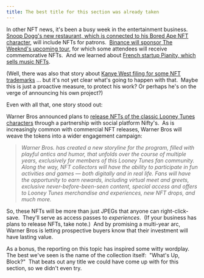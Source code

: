 ```yaml
---
title: The best title for this section was already taken
---
```

In other NFT news, it's been a busy week in the entertainment business.  [Snoop Dogg's new restaurant, which is connected to his Bored Ape NFT character](https://watcher.guru/news/snoop-dogg-to-launch-bored-ape-themed-restaurant), will include NFTs for patrons.  [Binance will sponsor The Weeknd's upcoming tour](https://www.theblockcrypto.com/linked/149875/binance-sponsors-the-weeknds-upcoming-music-tour), for which some attendees will receive commemorative NFTs.  And we learned about [French startup Pianity, which sells music NFTs](https://twitter.com/_Techco_/status/1531349796262400003).  

(Well, there was also that story about [Kanye West filing for some NFT trademarks](https://fortune.com/2022/06/01/kanye-west-nft-trademark-application-deleted-tweet-crypto/) … but it's not yet clear what's going to happen with that.  Maybe this is just a proactive measure, to protect his work? Or perhaps he's on the verge of announcing his own project?)

Even with all that, one story stood out:

Warner Bros announced plans to [release NFTs of the classic Looney Tunes characters](https://niftys.medium.com/the-looney-tunes-land-on-niftys-813fc2e566f1) through a partnership with social platform Nifty's.  As is increasingly common with commercial NFT releases, Warner Bros will weave the tokens into a wider engagement campaign:

> _Warner Bros. has created a new storyline for the program, filled with playful antics and humor, that unfolds over the course of multiple years, exclusively for members of this Looney Tunes fan community. Along the way, NFT collectors will have the ability to participate in fun activities and games — both digitally and in real life. Fans will have the opportunity to earn rewards, including virtual meet and greets, exclusive never-before-been-seen content, special access and offers to Looney Tunes merchandise and experiences, new NFT drops, and much more._

So, these NFTs will be more than just JPEGs that anyone can right-click-save.  They'll serve as access passes to _experiences_.  (If your business has plans to release NFTs, take note.)  And by promising a multi-year arc, Warner Bros is letting prospective buyers know that their investment will have lasting value.  

As a bonus, the reporting on this topic has inspired some witty wordplay.  The best we've seen is the name of the collection itself:  "What's Up, Block?"  That beats out any title we could have come up with for this section, so we didn't even try.